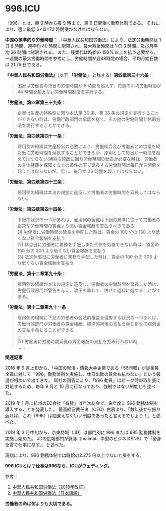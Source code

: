 996.ICU
===

「996」とは、朝 9 時から夜 9 時まで、週 6 日間働く勤務体制である。
 それにより、週に最低 6×12=72 時間働かなければならない。

**中国の標準的な労働時間：**
『中華人民共和国労働法』により、法定労働時間は 1 日 8 時間、週平均 40 時間に制限され、最大残業時間は 1 日 3 時間、及び月平均 36 時間に制限される。
また、残業代は時給の 150% 以上を払う必要がる。
一週間の最大労働時間を参考にし、労働時間が週48時間の場合、平均月給日数は 21.75 日である。

**『中華人民共和国労働法』**（以下 **「労働法」** と称する）**第四章第三十六条**：
> 国家は労働者の毎日の労働時間が 8 時間を超えず、毎週の平均労働時間が 44 時間を超えない労働時間制度を実行する。

**「労働法」第四章第三十九条**：
> 企業は生産の特殊性に因り本法第 36 条、第 38 条の規定を実行することができない時は、労働行政部門の承認を総て、その他の労働時間と休暇方法を実行することができる。

**「労働法」第四章第四十一条**：
> 雇用側の組織は生産経営の必要により、労働組合及び労働者との協議を経た後に労働時間を延長することができるが、原則として毎日が一時間を超えてはならない;特殊な原因に因り労働時間の延長が必要な時は、労働者の身体健康を保障するとの条件の下で延長する労働時間は毎日が三時間を超えてはならないが、但し、毎月が 36 時間を超えてはならない。

**「労働法」第四章第四十三条**：
> 雇用側の組織は本法の規定に違反して労働者の労働時間を延長してはならない。

**「労働法」第四章第四十四条**：
> 下記の状況の一つがあれば、雇用側の組織は下記の規準に従って労働者の正常な労働時間の賃金より高い賃金報酬を支払うべきである  
> (1) 労働者に労働時間の延長を手配した時は、賃金の 100 分の 150 より低くない賃金報酬を支払う  
> (2) 休息日に労働者に業務を手配しまた代休を処置できない時は、賃金の 100 分の 200 より低くない賃金報酬を支払う  
> (3) 法定休暇日に労働者に業務を手配した時は、賃金の 100 分の 300 より低くない賃金報酬を支払う

**「労働法」第十二章第九十条**：
> 雇用側の組織が本法の規定に違反し、労働者の労働時間を延長した時は、労働行政部門が警告を与え、改正を命じて、併せて過料に処することができる。

**「労働法」第十二章第九十一条**：
> 雇用側の組織に下記の労働者の合法的権益を侵害する状況の一つあれば、労働行政部門が労働者の賃金報酬、経済的補償の支払を命じ併せて賠償金の支払を命じることができる  
> ……  
> (2) 労働者に労働時間延長の賃金報酬の支払を拒み行わない時  
> ……

**関連記事**

2016 年 9 月上旬から、「中国の就活・情報大手企業である「58同城」が従業員全員に対して「996」勤務体制を実施し、休日出勤の賃金も払わない」という報道が相次いで出てきた。
同社の回答により、「996 動員」はピーク時の取引量に対処するため、毎年 9 月と 10 月に行なっており、強制ではない制度とも述べた。

2019 年 1 月に杭州のEC会社「有賛」は年次総会で、来年度に 996 勤務体制を導入することを発表した。
最高経営責任者（CEO）白鴉より、「数年後から振り返れば、これ（996）は間違えなくいい制度であったと言えるでしょう！」と述べた。

2019 年 3 月中旬から、京東商城（JD）は部門別に 996 または 995 勤務体制を実施し始めた。
JDの広報部門が脉脉（maimai、中国のビジネスSNS）で「全身全霊で仕事に尽す。」と述べた。

現状により、996 勤務体制では時給の2.275 倍以上でないと損をする。

**996.ICUとは？仕事は996なら、ICUがウェディング。**

参考：
1. [中華人民共和国労働法（2018年改訂）](http://www.npc.gov.cn/npc/xinwen/2019-01/07/content_2070261.htm)
2. [中華人民共和国労働法（日本語訳）](https://www.jil.go.jp/foreign/jihou/2004_7/china_01_01.html)

**労働者の命は何よりも大切である。**
